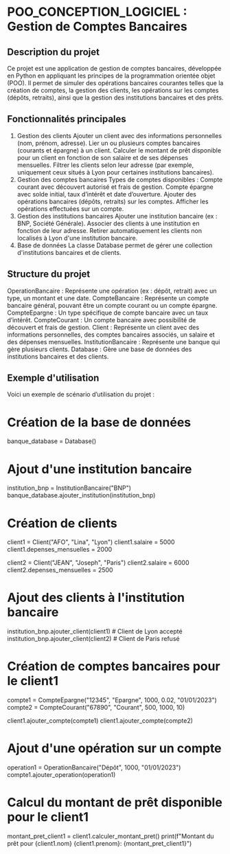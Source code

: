# POO_CONCEPTION_LOGICIEL : Gestion de Comptes Bancaires

## Description du projet
Ce projet est une application de gestion de comptes bancaires, développée en Python en appliquant les principes de la programmation orientée objet (POO). Il permet de simuler des opérations bancaires courantes telles que la création de comptes, la gestion des clients, les opérations sur les comptes (dépôts, retraits), ainsi que la gestion des institutions bancaires et des prêts.

## Fonctionnalités principales

1. Gestion des clients
Ajouter un client avec des informations personnelles (nom, prénom, adresse).
Lier un ou plusieurs comptes bancaires (courants et épargne) à un client.
Calculer le montant de prêt disponible pour un client en fonction de son salaire et de ses dépenses mensuelles.
Filtrer les clients selon leur adresse (par exemple, uniquement ceux situés à Lyon pour certaines institutions bancaires).
2. Gestion des comptes bancaires
Types de comptes disponibles :
Compte courant avec découvert autorisé et frais de gestion.
Compte épargne avec solde initial, taux d’intérêt et date d’ouverture.
Ajouter des opérations bancaires (dépôts, retraits) sur les comptes.
Afficher les opérations effectuées sur un compte.
3. Gestion des institutions bancaires
Ajouter une institution bancaire (ex : BNP, Société Générale).
Associer des clients à une institution en fonction de leur adresse.
Retirer automatiquement les clients non localisés à Lyon d'une institution bancaire.
4. Base de données
La classe Database permet de gérer une collection d'institutions bancaires et de clients.

## Structure du projet

OperationBancaire : Représente une opération (ex : dépôt, retrait) avec un type, un montant et une date.
CompteBancaire : Représente un compte bancaire général, pouvant être un compte courant ou un compte épargne.
CompteEpargne : Un type spécifique de compte bancaire avec un taux d’intérêt.
CompteCourant : Un compte bancaire avec possibilité de découvert et frais de gestion.
Client : Représente un client avec des informations personnelles, des comptes bancaires associés, un salaire et des dépenses mensuelles.
InstitutionBancaire : Représente une banque qui gère plusieurs clients.
Database : Gère une base de données des institutions bancaires et des clients.

## Exemple d'utilisation
Voici un exemple de scénario d’utilisation du projet :

# Création de la base de données
banque_database = Database()

# Ajout d'une institution bancaire
institution_bnp = InstitutionBancaire("BNP")
banque_database.ajouter_institution(institution_bnp)

# Création de clients
client1 = Client("AFO", "Lina", "Lyon")
client1.salaire = 5000
client1.depenses_mensuelles = 2000

client2 = Client("JEAN", "Joseph", "Paris")
client2.salaire = 6000
client2.depenses_mensuelles = 2500

# Ajout des clients à l'institution bancaire
institution_bnp.ajouter_client(client1)  # Client de Lyon accepté
institution_bnp.ajouter_client(client2)  # Client de Paris refusé

# Création de comptes bancaires pour le client1
compte1 = CompteEpargne("12345", "Epargne", 1000, 0.02, "01/01/2023")
compte2 = CompteCourant("67890", "Courant", 500, 1000, 10)

client1.ajouter_compte(compte1)
client1.ajouter_compte(compte2)

# Ajout d'une opération sur un compte
operation1 = OperationBancaire("Dépôt", 1000, "01/01/2023")
compte1.ajouter_operation(operation1)

# Calcul du montant de prêt disponible pour le client1
montant_pret_client1 = client1.calculer_montant_pret()
print(f"Montant du prêt pour {client1.nom} {client1.prenom}: {montant_pret_client1}")
